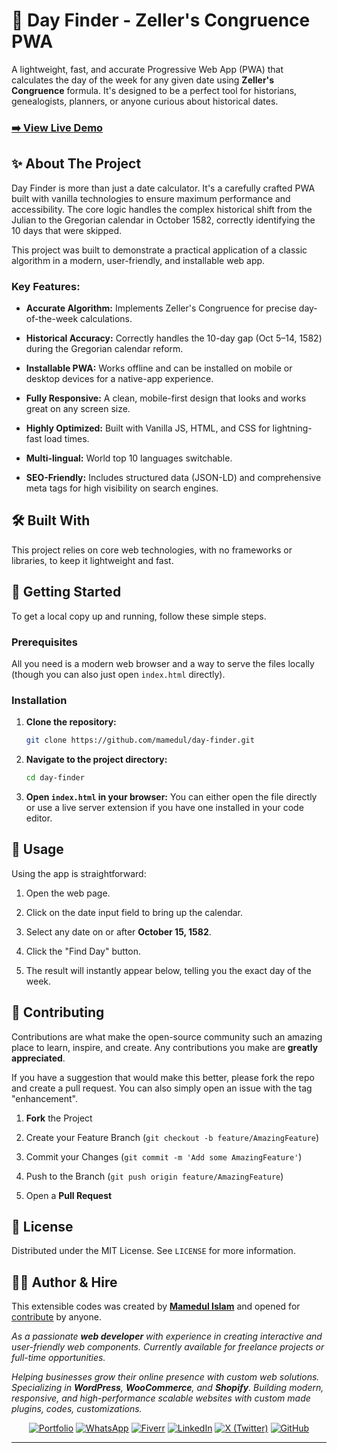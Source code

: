 # 📅 Day Finder - Zeller's Congruence PWA

A lightweight, fast, and accurate Progressive Web App (PWA) that calculates the day of the week for any given date using **Zeller's Congruence** formula. It's designed to be a perfect tool for historians, genealogists, planners, or anyone curious about historical dates.

### [➡️ View Live Demo](https://mamedul.github.io/day-finder/ "null")

## ✨ About The Project

Day Finder is more than just a date calculator. It's a carefully crafted PWA built with vanilla technologies to ensure maximum performance and accessibility. The core logic handles the complex historical shift from the Julian to the Gregorian calendar in October 1582, correctly identifying the 10 days that were skipped.

This project was built to demonstrate a practical application of a classic algorithm in a modern, user-friendly, and installable web app.

### Key Features:

*   **Accurate Algorithm:** Implements Zeller's Congruence for precise day-of-the-week calculations.
    
*   **Historical Accuracy:** Correctly handles the 10-day gap (Oct 5–14, 1582) during the Gregorian calendar reform.
    
*   **Installable PWA:** Works offline and can be installed on mobile or desktop devices for a native-app experience.
    
*   **Fully Responsive:** A clean, mobile-first design that looks and works great on any screen size.
    
*   **Highly Optimized:** Built with Vanilla JS, HTML, and CSS for lightning-fast load times.

*   **Multi-lingual:** World top 10 languages switchable.
    
*   **SEO-Friendly:** Includes structured data (JSON-LD) and comprehensive meta tags for high visibility on search engines.
    

## 🛠️ Built With

This project relies on core web technologies, with no frameworks or libraries, to keep it lightweight and fast.

## 🚀 Getting Started

To get a local copy up and running, follow these simple steps.

### Prerequisites

All you need is a modern web browser and a way to serve the files locally (though you can also just open `index.html` directly).

### Installation

1.  **Clone the repository:**
    
    ```bash
    git clone https://github.com/mamedul/day-finder.git
    ```
    
2.  **Navigate to the project directory:**
    
    ```bash
    cd day-finder
    ```
    
3.  **Open `index.html` in your browser:** You can either open the file directly or use a live server extension if you have one installed in your code editor.
    

## 📖 Usage

Using the app is straightforward:

1.  Open the web page.
    
2.  Click on the date input field to bring up the calendar.
    
3.  Select any date on or after **October 15, 1582**.
    
4.  Click the "Find Day" button.
    
5.  The result will instantly appear below, telling you the exact day of the week.
    

## 🤝 Contributing

Contributions are what make the open-source community such an amazing place to learn, inspire, and create. Any contributions you make are **greatly appreciated**.

If you have a suggestion that would make this better, please fork the repo and create a pull request. You can also simply open an issue with the tag "enhancement".

1.  **Fork** the Project
    
2.  Create your Feature Branch (`git checkout -b feature/AmazingFeature`)
    
3.  Commit your Changes (`git commit -m 'Add some AmazingFeature'`)
    
4.  Push to the Branch (`git push origin feature/AmazingFeature`)
    
5.  Open a **Pull Request**
    


## 📜 License

Distributed under the MIT License. See `LICENSE` for more information.

## 👨‍💻 Author & Hire

This extensible codes was created by [**Mamedul Islam**](https://mamedul.github.io/) and opened for [contribute](CONTRIBUTE.md) by anyone.

_As a passionate **web developer** with experience in creating interactive and user-friendly web components. Currently *available for freelance projects* or full-time opportunities._

_Helping businesses grow their online presence with custom web solutions. Specializing in **WordPress**, **WooCommerce**, and **Shopify**. Building modern, responsive, and high-performance scalable websites with custom made plugins, codes, customizations._

<p align="center">
  <a href="https://mamedul.github.io" title="Portfolio"><img src="https://img.shields.io/badge/Portfolio-38BDF8?style=for-the-badge&logo=google-chrome&logoColor=white" alt="Portfolio"></a>
  <a href="https://wa.me/8801847406830?text=Hi%2C%20do%20you%20have%20time%20to%20develop%20or%20update%20my%20website%3F" title="WhatsApp"><img src="https://img.shields.io/badge/WhatsApp-25D366?style=for-the-badge&logo=whatsapp&logoColor=white" alt="WhatsApp"></a>
  <a href="https://www.fiverr.com/mamedul" title="Fiverr"><img src="https://img.shields.io/badge/Fiverr-4DBF43?style=for-the-badge&logo=fiverr&logoColor=white" alt="Fiverr"></a>
  <a href="https://www.linkedin.com/in/mamedul/" title="LinkedIn"><img src="https://img.shields.io/badge/LinkedIn-0A66C2?style=for-the-badge&logo=linkedin&logoColor=white" alt="LinkedIn"></a>
  <a href="https://www.x.com/mamedul" title="X (Twitter)"><img src="https://img.shields.io/badge/X-4020F0?style=for-the-badge&logo=x&logoColor=white" alt="X (Twitter)"></a>
  <a href="https://github.com/mamedul" title="GitHub"><img src="https://img.shields.io/badge/GitHub-238636?style=for-the-badge&logo=github&logoColor=white" alt="GitHub"></a>
</p>

---